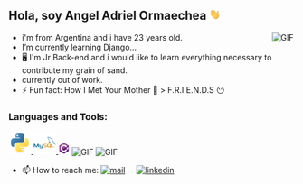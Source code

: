  ## Hola, soy Angel Adriel Ormaechea <img src="https://github.com/ABSphreak/ABSphreak/blob/master/gifs/Hi.gif" width="20px" height="20px"></h2>
<img align="right" alt="GIF" src="https://c.tenor.com/bCfpwMjfAi0AAAAC/cat-typing.gif" />

- i'm from Argentina and i have 23 years old.
- I’m currently learning Django...
- 🖥️ I'm Jr Back-end and i would like to learn everything necessary to contribute my grain of sand.
- currently out of work.
- ⚡ Fun fact: How I Met Your Mother 🧐 > F.R.I.E.N.D.S 😶



<h3 align="left">Languages and Tools:</h3>
<p align="left"> <a href="https://www.w3schools.com/cs/" target="_blank" rel="noreferrer">
<a href="https://www.python.org" target="_blank" rel="noreferrer"> <img src="https://raw.githubusercontent.com/devicons/devicon/master/icons/python/python-original.svg" alt="python" width="40" height="40"/> </a> 
<a href="https://www.mysql.com/" target="_blank" rel="noreferrer"> <img src="https://raw.githubusercontent.com/devicons/devicon/master/icons/mysql/mysql-original-wordmark.svg" alt="mysql" width="40" height="40"/> </a>
<img src="https://raw.githubusercontent.com/devicons/devicon/master/icons/csharp/csharp-original.svg" alt="csharp" width="20" />
</a> <img align="center" alt="GIF" width="30px" height"30px" src="https://media4.giphy.com/media/J4JOGkQr4aJlSPqqJz/giphy.gif?cid=790b761151f617a8d4e96460d747155024e5274bcfe08320&rid=giphy.gif&ct=s" /> 
</a> <img align="center" alt="GIF" width="20px" height"20px" src="https://media4.giphy.com/media/J4JOGkQr4aJlSPqqJz/giphy.gif?cid=790b761151f617a8d4e96460d747155024e5274bcfe08320&rid=giphy.gif&ct=s" /> 
</p>





- 📫 How to reach me: <a href="angelromaechea14@gmail.com"> <img src="https://www.vectorlogo.zone/logos/gmail/gmail-icon.svg" width="30px" height="30" alt="mail"></a> 
 &nbsp; &nbsp;
 <a href="https://www.linkedin.com/in/adriel-ormaechea-151455230/"><img src="https://www.vectorlogo.zone/logos/linkedin/linkedin-icon.svg" width="30px" alt="linkedin"></a>
 &nbsp; &nbsp;




<!---
AngelOrmaechea/AngelOrmaechea is a ✨ special ✨ repository because its `README.md` (this file) appears on your GitHub profile.
You can click the Preview link to take a look at your changes.
--->
